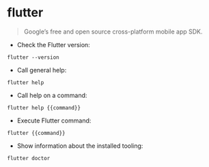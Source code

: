 # flutter

> Google’s free and open source cross-platform mobile app SDK.

- Check the Flutter version:

`flutter --version`

- Call general help:

`flutter help`

- Call help on a command:

`flutter help {{command}}`

- Execute Flutter command:

`flutter {{command}}`

- Show information about the installed tooling:

`flutter doctor`
